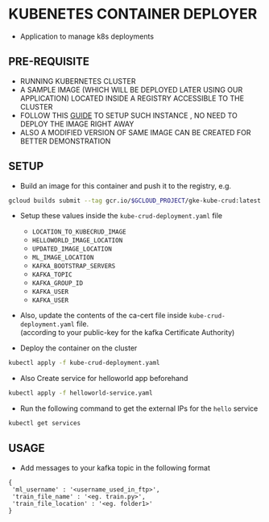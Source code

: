 # KUBENETES CONTAINER DEPLOYER

- Application to manage k8s deployments

## PRE-REQUISITE

- RUNNING KUBERNETES CLUSTER
- A SAMPLE IMAGE (WHICH WILL BE DEPLOYED LATER USING OUR APPLICATION) LOCATED INSIDE A REGISTRY ACCESSIBLE TO THE CLUSTER
- FOLLOW THIS [GUIDE](https://cloud.google.com/kubernetes-engine/docs/quickstarts/deploying-a-language-specific-app#python) TO SETUP SUCH INSTANCE , NO NEED TO DEPLOY THE IMAGE RIGHT AWAY
- ALSO A MODIFIED VERSION OF SAME IMAGE CAN BE CREATED FOR BETTER DEMONSTRATION

## SETUP

- Build an image for this container and push it to the registry, e.g.

```bash
gcloud builds submit --tag gcr.io/$GCLOUD_PROJECT/gke-kube-crud:latest .
```

- Setup these values inside the `kube-crud-deployment.yaml` file

  - `LOCATION_TO_KUBECRUD_IMAGE`
  - `HELLOWORLD_IMAGE_LOCATION`
  - `UPDATED_IMAGE_LOCATION`
  - `ML_IMAGE_LOCATION`
  - `KAFKA_BOOTSTRAP_SERVERS`
  - `KAFKA_TOPIC`
  - `KAFKA_GROUP_ID`
  - `KAFKA_USER`
  - `KAFKA_USER`

- Also, update the contents of the ca-cert file inside `kube-crud-deployment.yaml` file.  
  (according to your public-key for the kafka Certificate Authority)

- Deploy the container on the cluster

```bash
kubectl apply -f kube-crud-deployment.yaml
```

- Also Create service for helloworld app beforehand

```bash
kubectl apply -f helloworld-service.yaml
```

- Run the following command to get the external IPs for the `hello` service

```bash
kubectl get services
```

## USAGE

- Add messages to your kafka topic in the following format

```
{
 'ml_username' : '<username_used_in_ftp>',
 'train_file_name' : '<eg. train.py>',
 'train_file_location' : '<eg. folder1>'
}
```
